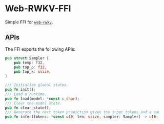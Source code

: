# Web-RWKV-FFI

Simple FFI for [`web-rwkv`](https://github.com/cryscan/web-rwkv).

## APIs

The FFI exports the following APIs:

```rust
pub struct Sampler {
    pub temp: f32,
    pub top_p: f32,
    pub top_k: usize,
}

/// Initialize global states.
pub fn init();
/// Load a runtime.
pub fn load(model: *const c_char);
/// Clear the model state.
pub fn clear_state();
/// Generate the next token prediction given the input tokens and a sampler.
pub fn infer(tokens: *const u16, len: usize, sampler: Sampler) -> u16;
```

